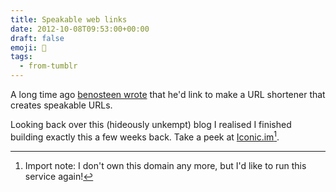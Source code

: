 ```yaml
---
title: Speakable web links
date: 2012-10-08T09:53:00+00:00
draft: false
emoji: 🔗
tags:
  - from-tumblr
---
```


A long time ago [benosteen wrote](http://benosteen.tumblr.com/post/465782940/thinking-about-making-a-url-shortener-which) that he'd link to make a URL shortener that creates speakable URLs.

Looking back over this (hideously unkempt) blog I realised I finished building exactly this a few weeks back. Take a peek at [Iconic.im](http://iconic.im)[^1].

[^1]: Import note: I don't own this domain any more, but I'd like to run this service again!
